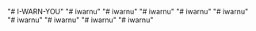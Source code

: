 "# I-WARN-YOU" 
"# iwarnu" 
"# iwarnu" 
"# iwarnu" 
"# iwarnu" 
"# iwarnu" 
"# iwarnu" 
"# iwarnu" 
"# iwarnu" 
"# iwarnu" 
